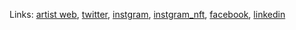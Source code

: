 Links: [artist web](https://fransimo.info), [twitter](https://twitter.com/fransimo), [instgram](https://instagram.com/fransimo), [instgram_nft](https://instagram.com/fransimo_nft), [facebook](https://www.facebook.com/fransimoart), [linkedin](https://www.linkedin.com/in/fransimo/)
